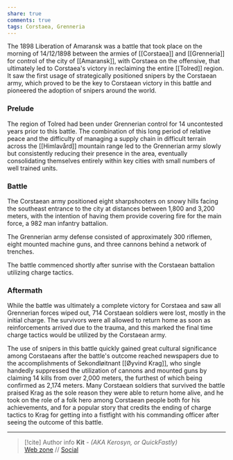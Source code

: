 ```yaml
---
share: true
comments: true
tags: Corstaea, Grenneria
---
```


The 1898 Liberation of Amaransk was a battle that took place on the morning of 14/12/1898 between the armies of [[Corstaea]] and [[Grenneria]] for control of the city of [[Amaransk]], with Corstaea on the offensive, that ultimately led to Corstaea's victory in reclaiming the entire [[Tolred]] region. It saw the first usage of strategically positioned snipers by the Corstaean army, which proved to be the key to Corstaean victory in this battle and pioneered the adoption of snipers around the world.

### Prelude

The region of Tolred had been under Grennerian control for 14 uncontested years prior to this battle. The combination of this long period of relative peace and the difficulty of managing a supply chain in difficult terrain across the [[Himlavård]] mountain range led to the Grennerian army slowly but consistently reducing their presence in the area, eventually consolidating themselves entirely within key cities with small numbers of well trained units.

### Battle

The Corstaean army positioned eight sharpshooters on snowy hills facing the southeast entrance to the city at distances between 1,800 and 3,200 meters, with the intention of having them provide covering fire for the main force, a 982 man infantry battalion.

The Grennerian army defense consisted of approximately 300 riflemen, eight mounted machine guns, and three cannons behind a network of trenches.

The battle commenced shortly after sunrise with the Corstaean battalion utilizing charge tactics.

### Aftermath

While the battle was ultimately a complete victory for Corstaea and saw all Grennerian forces wiped out, 714 Corstaean soldiers were lost, mostly in the initial charge. The survivors were all allowed to return home as soon as reinforcements arrived due to the trauma, and this marked the final time charge tactics would be utilized by the Corstaean army.

The use of snipers in this battle quickly gained great cultural significance among Corstaeans after the battle's outcome reached newspapers due to the accomplishments of Sekondløitnant [[Øyvind Krag]], who single handedly suppressed the utilization of cannons and mounted guns by claiming 14 kills from over 2,000 meters, the furthest of which being confirmed as 2,174 meters. Many Corstaean soldiers that survived the battle praised Krag as the sole reason they were able to return home alive, and he took on the role of a folk hero among Corstaean people both for his achievements, and for a popular story that credits the ending of charge tactics to Krag for getting into a fistfight with his commanding officer after seeing the outcome of this battle.

-----
> [!cite] Author info
> **Kit** - *(AKA Kerosyn, or QuickFastly)*\
> [Web zone](https://kerosyn.link) // [Social](https://a.tripulse.link/@kit)